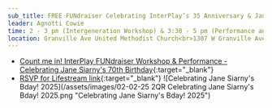 ```yaml
---
sub_title: FREE FUNdraiser Celebrating InterPlay’s 35 Anniversary & Jane Siarny's 70th Birthday
leader: Agnotti Cowie
time: 2 - 3 pm (Intergeneration Workshop) & 3:30 - 5 pm (Performance and Celebration)
location: Granville Ave United Methodist Church<br>1307 W Granville Ave, Chicago IL 60660
---
```


- [Count me in! InterPlay FUNdraiser Workshop & Performance - Celebrating Jane Siarny's 70th Birthday](https://docs.google.com/forms/d/e/1FAIpQLSf6KrwZlVP6OcUXdcJuy5YXVSD660YVZGE7jiwtOKEJRcMcCg/viewform){:target="_blank"}
- [RSVP for Lifestream link](https://docs.google.com/forms/d/e/1FAIpQLSf6KrwZlVP6OcUXdcJuy5YXVSD660YVZGE7jiwtOKEJRcMcCg/viewform){:target="_blank"}
![Celebrating Jane Siarny's Bday! 2025](/assets/images/02-02-25 2QR Celebrating Jane Siarny's Bday! 2025.png "Celebrating Jane Siarny's Bday! 2025")
